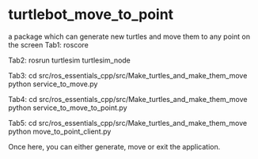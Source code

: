 # turtlebot_move_to_point
a package which can generate new turtles and move them to any point on the screen
Tab1: roscore


Tab2: rosrun turtlesim turtlesim_node


Tab3: cd src/ros_essentials_cpp/src/Make_turtles_and_make_them_move
      python service_to_move.py


Tab4: cd src/ros_essentials_cpp/src/Make_turtles_and_make_them_move
      python service_to_move_to_point.py


Tab5: cd src/ros_essentials_cpp/src/Make_turtles_and_make_them_move
      python move_to_point_client.py
    
    
Once here, you can either generate, move or exit the application.
